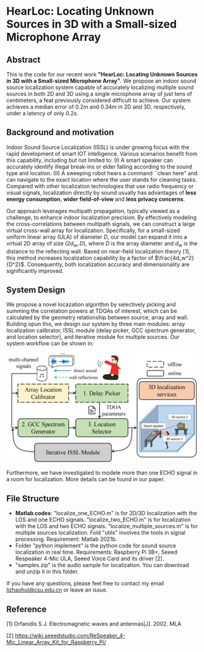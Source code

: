 # HearLoc: Locating Unknown Sources in 3D with a Small-sized Microphone Array


## Abstract

This is the code for our recent work **"HearLoc: Locating Unknown Sources in 3D with a Small-sized Microphone Array"**. We propose an indoor sound source localization system capable of accurately localizing multiple sound sources in both 2D and 3D using a single microphone array of just tens of centimeters, a feat previously considered difficult to achieve. Our system achieves a median error of $0.2m$ and $0.34m$ in 2D and 3D, respectively, under a latency of only $0.2s$. 

## Background and motivation

Indoor Sound Source Localization (ISSL) is under growing focus with the rapid development of smart IOT intelligence. Various scenarios benefit from this capability, including but not limited to: (I) A smart speaker can accurately identify illegal break-ins or elder falling according to the sound type and location. (II) A sweeping robot hears a command ``clean here" and can navigate to the exact location where the user stands for cleaning tasks. Compared with other localization technologies that use radio frequency or visual signals, localization directly by sound usually has advantages of **less energy consumption**, **wider field-of-view** and **less privacy concerns**. 

Our approach leverages multipath propagation, typically viewed as a challenge, to enhance indoor localization precision. By effectively modeling the cross-correlations between multipath signals, we can construct a large virtual cross-wall array for localization. Specifically, for a small-sized uniform linear array (ULA) of diameter $D$, our model can expand it into a virtual 2D array of size $(2d_w, D)$, where $D$ is the array diameter and $d_w$ is the distance to the reflecting wall. Based on near-field localization theory [1], this method increases localization capability by a factor of $\frac{4d_w^2}{D^2}$. Consequently, both localization accuracy and dimensionality are significantly improved.

## System Design

We propose a novel locazation algorithm by selectively picking and summing the correlation powers at TDOAs of interest, which can be calculated by the geometry relationship between source, array and wall. Building opun this, we design our system by three main modules: array localization calibrator, ISSL module (delay picker, GCC spectrum generator, and location selector), and iterative module for multiple sources. Our system workflow can be shown in:
<div align="center">
<img src="https://github.com/Lizhaohui2000/HearLoc/blob/main/resource/architecture.png" alt="Example Image" width="500">
</div>

Furthermore, we have investigated to modele more than one ECHO signal in a room for localization. More details can be found in our paper. 

## File Structure

* **Matlab codes**: "localize_one_ECHO.m" is for 2D/3D localization with the LOS and one ECHO signals. "localize_two_ECHO.m" is for localization with the LOS and two ECHO signals. "localize_multiple_sources.m" is for multiple sources localization. Fold "utils" involves the tools in signal processing. Requirement: Matlab 2021b. 
* Folder "python implement" is the python code for sound source localization in real time. Requirements: Raspberry Pi 3B+, Seeed Respeaker 4-Mic ULA, Seeed Voice Card and its driver [2]. 
* "samples.zip" is the audio sample for localization. You can download and unzip it in this folder. 

If you have any questions, please feel free to contact my email lizhaohui@csu.edu.cn or leave an issue. 

## Reference

[1] Orfanidis S J. Electromagnetic waves and antennas[J]. 2002. MLA 

[2] https://wiki.seeedstudio.com/ReSpeaker_4-Mic_Linear_Array_Kit_for_Raspberry_Pi/

